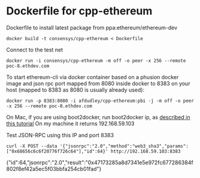 # Dockerfile for cpp-ethereum
Dockerfile to install latest package from ppa:ethereum/ethereum-dev

    docker build -t consensys/cpp-ethereum < Dockerfile

Connect to the test net

    docker run -i consensys/cpp-ethereum -m off -o peer -x 256 --remote poc-8.ethdev.com

To start ethereum-cli via docker container based on a phusion docker image and json rpc port mapped from 8080 inside docker to 8383 on your host (mapped to 8383 as 8080 is usually already used):

    docker run -p 8383:8080 -i afdudley/cpp-ethereum:pbi -j -m off -o peer -x 256 --remote poc-8.ethdev.com 

On Mac, if you are using boot2docker, run boot2docker ip, as [described in this tutorial](http://webiphany.com/technology/2014/06/12/what-ip-do-i-access-when-using-docker-and-boot2docker.html)
On my machine it returns 192.168.59.103

Test JSON-RPC using this IP and port 8383

    curl -X POST --data '{"jsonrpc":"2.0","method":"web3_sha3","params":["0x68656c6c6f20776f726c64"],"id":64}' http://192.168.59.103:8383
{"id":64,"jsonrpc":"2.0","result":"0x47173285a8d7341e5e972fc677286384f802f8ef42a5ec5f03bbfa254cb01fad"}



